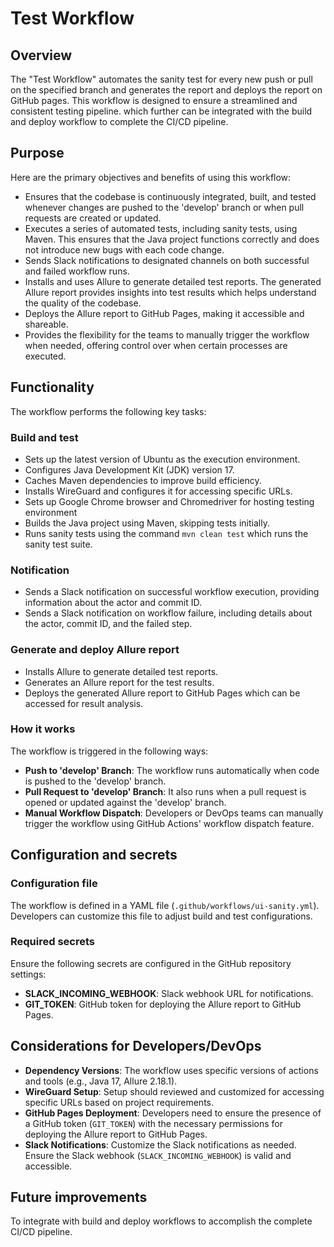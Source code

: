 # Test Workflow

## Overview

The "Test Workflow" automates the sanity test for every new push or pull on the specified branch and generates the report and deploys the report on GitHub pages. This workflow is designed to ensure a streamlined and consistent testing pipeline.  which further can be integrated with the build and deploy workflow to complete the CI/CD pipeline.&#x20;

## Purpose

Here are the primary objectives and benefits of using this workflow:

* Ensures that the codebase is continuously integrated, built, and tested whenever changes are pushed to the 'develop' branch or when pull requests are created or updated.
* Executes a series of automated tests, including sanity tests, using Maven. This ensures that the Java project functions correctly and does not introduce new bugs with each code change.
* Sends Slack notifications to designated channels on both successful and failed workflow runs.
* Installs and uses Allure to generate detailed test reports. The generated Allure report provides insights into test results which helps understand the quality of the codebase.
* Deploys the Allure report to GitHub Pages, making it accessible and shareable.
* Provides the flexibility for the teams to manually trigger the workflow when needed, offering control over when certain processes are executed.

## Functionality

The workflow performs the following key tasks:

### **Build and test**

* Sets up the latest version of Ubuntu as the execution environment.
* Configures Java Development Kit (JDK) version 17.
* Caches Maven dependencies to improve build efficiency.
* Installs WireGuard and configures it for accessing specific URLs.
* Sets up Google Chrome browser and Chromedriver for hosting testing environment
* Builds the Java project using Maven, skipping tests initially.
* Runs sanity tests using the command `mvn clean test` which runs the sanity test suite.

### **Notification**

* Sends a Slack notification on successful workflow execution, providing information about the actor and commit ID.
* Sends a Slack notification on workflow failure, including details about the actor, commit ID, and the failed step.

### **Generate and deploy Allure report**

* Installs Allure to generate detailed test reports.
* Generates an Allure report for the test results.
* Deploys the generated Allure report to GitHub Pages which can be accessed for result analysis.

### How it works

The workflow is triggered in the following ways:

* **Push to 'develop' Branch**: The workflow runs automatically when code is pushed to the 'develop' branch.
* **Pull Request to 'develop' Branch**: It also runs when a pull request is opened or updated against the 'develop' branch.
* **Manual Workflow Dispatch**: Developers or DevOps teams can manually trigger the workflow using GitHub Actions' workflow dispatch feature.

## Configuration and secrets

### Configuration file

The workflow is defined in a YAML file (`.github/workflows/ui-sanity.yml`). Developers can customize this file to adjust build and test configurations.

### Required secrets

Ensure the following secrets are configured in the GitHub repository settings:

* **SLACK\_INCOMING\_WEBHOOK**: Slack webhook URL for notifications.
* **GIT\_TOKEN**: GitHub token for deploying the Allure report to GitHub Pages.

## Considerations for Developers/DevOps

* **Dependency Versions**: The workflow uses specific versions of actions and tools (e.g., Java 17, Allure 2.18.1).&#x20;
* **WireGuard Setup**: Setup should reviewed and customized for accessing specific URLs based on project requirements.
* **GitHub Pages Deployment**: Developers need to ensure the presence of a GitHub token (`GIT_TOKEN`) with the necessary permissions for deploying the Allure report to GitHub Pages.
* **Slack Notifications**: Customize the Slack notifications as needed. Ensure the Slack webhook (`SLACK_INCOMING_WEBHOOK`) is valid and accessible.

## Future improvements

To integrate with build and deploy workflows to accomplish the complete CI/CD pipeline.
